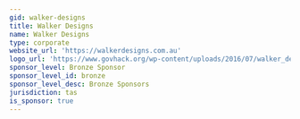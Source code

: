 ```yaml
---
gid: walker-designs
title: Walker Designs
name: Walker Designs
type: corporate
website_url: 'https://walkerdesigns.com.au'
logo_url: 'https://www.govhack.org/wp-content/uploads/2016/07/walker_designs.png'
sponsor_level: Bronze Sponsor
sponsor_level_id: bronze
sponsor_level_desc: Bronze Sponsors
jurisdiction: tas
is_sponsor: true
---
```

